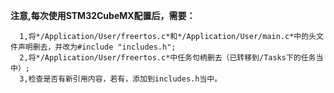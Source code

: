  **注意,每次使用STM32CubeMX配置后，需要：**  
```
  1,将*/Application/User/freertos.c*和*/Application/User/main.c*中的头文件声明删去，并改为#include "includes.h";
  2,将*/Application/User/freertos.c*中任务句柄删去（已转移到/Tasks下的任务当中）;
  3,检查是否有新引用内容，若有，添加到includes.h当中。
  ```
